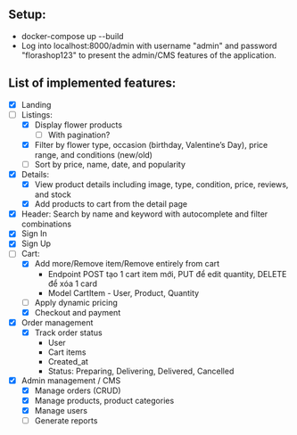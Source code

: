## Setup:
- docker-compose up --build
- Log into localhost:8000/admin with username "admin" and password "florashop123" to present the admin/CMS features of the application.
## List of implemented features:
- [x]  Landing
- [ ]  Listings:
    - [x]  Display flower products
        - [ ]  With pagination?
    - [x]  Filter by flower type, occasion (birthday, Valentine’s Day), price range, and conditions (new/old)
    - [ ]  Sort by price, name, date, and popularity
- [x]  Details:
    - [x]  View product details including image, type, condition, price, reviews, and stock
    - [x]  Add products to cart from the detail page
- [x]  Header: Search by name and keyword with autocomplete and filter combinations
- [x]  Sign In
- [x]  Sign Up
- [ ]  Cart:
    - [x]  Add more/Remove item/Remove entirely from cart
        - Endpoint POST tạo 1 cart item mới, PUT để edit quantity, DELETE để xóa 1 card
        - Model CartItem - User,  Product, Quantity
    - [ ]  Apply dynamic pricing
    - [x]  Checkout and payment
- [x]  Order management
    - [x]  Track order status
        - User
        - Cart items
        - Created_at
        - Status: Preparing, Delivering, Delivered, Cancelled
- [x]  Admin management / CMS
    - [x]  Manage orders (CRUD)
    - [x]  Manage products, product categories
    - [x]  Manage users
    - [ ]  Generate reports
